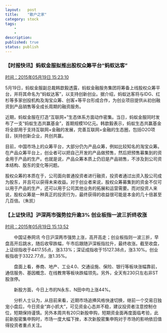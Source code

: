 ```yaml
---
layout:   post
title:    "散户之家"
category: stock 
tags:     
    -  
    -   
description: 
published: true
status: publish
---
```

 
 

 
<!------------------------------------------------------------------------------------------------------->
<!------------------------------------------------------------------------------------------------------->
 

<!------------------------------------------------------------------------------------------------------->
<!------------------------------------------------------------------------------------------------------->
 
 
<!------------------------------------------------------------------------------------------------------->
 

 
### 【时报快讯】蚂蚁金服拟推出股权众筹平台“蚂蚁达客”
[时间：2015年05月19日 15:23:10](http://www.zf826.com/2015/05/112264.html)
 
5月19日，蚂蚁金服副总裁韩歆毅透露，蚂蚁金融服务集团将筹备上线股权众筹平台，并将其命名为“蚂蚁达客”，以支持创新创业。据介绍，蚂蚁达客将与IDG、红杉等多家创投机构及淘宝众筹、创客+等平台形成合作，为创业项目提供从初创融资到产品销售等全成长周期的融资服务。
                                                                                              
近期，蚂蚁金服在打造“互联网+”生态体系方面动作密集。当日，蚂蚁金服同时发布了一支“蚂蚁生态共赢基金”，首期规模10亿元。韩歆毅表示，蚂蚁生态共赢基金将全部用于支持互联网+金融的发展，完善互联网+金融的生态圈，包括O2O项目，扶持创新企业，共创共赢。
                                                                                              
目前，中国市场上的众筹平台，大部分仍为产品众筹，例如比较知名的淘宝众筹。在产品众筹平台上，创业者可以把自己开发的产品做预售，然后把预售募集到的资金用于产品的生产。也就是说，产品众筹本质上仍旧是产品销售，不涉及到公司资本结构、股东的变化等问题。
                                                                                              
股权众筹的本质在于，公司面向普通投资者进行融资，投资者通过出资入股公司成为股东，并且可以获得未来收益。对于创业者来说，股权众筹募集到的资金不仅可以用于产品的生产，还可以用于公司其他业务的拓展和运营需要。而对投资人来说，股权众筹是一种真正的投资行为，最终获得的收益很可能是本金的几十倍甚至几百倍。（朱凯）
 
<!------------------------------------------------------------------------------------------------------->
 

 
### 【上证快讯】沪深两市强势拉升逾3% 创业板指一波三折终收涨
[时间：2015年05月19日 15:13:52](http://www.zf826.com/2015/05/112263.html)
 
　　中国证券网讯 今日沪深两市强势上涨，高开高走；创业板指则一波三折，早盘高开后跳水，随后收窄跌幅，午市后跟随沪深板指拉升，最终收涨。截至收盘，上证综指收于4417.55点，涨3.13%；深证成指收于15127.38点，涨3.10%。创业板指收于3322.77点，涨1.35%。
                                                                                              
　　盘面上看，券商、地产、工业4.0、交通设施、保险、银行等板块涨幅靠前，通信服务、基因概念、在线教育等板块跌幅领先。另外，全天有230只左右非ST股涨停。
                                                                                              
　　新股方面，今日上市的N永东、N田中均上涨44%。
                                                                                              
　　分析人士认为，从目前来看，近期市场追捧风格快速切换，继前一个交易日独宠小盘后，今日资金“弃小抓大”，可见资金心态并不稳，建议投资者注意控制仓位，短期保持谨慎。另外本周共有20只新股申购，短期资金面再度面临考验，此前新股密集申购时，市场一度大幅下挫，本次新股密集申购对于市场的影响依旧值得投资者重点关注。
 
<!------------------------------------------------------------------------------------------------------->
